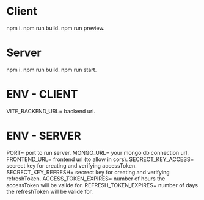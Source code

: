 # Client

 npm i.
 npm run build.
 npm run preview.

# Server

 npm i.
 npm run build.
 npm run start.

# ENV - CLIENT
 VITE_BACKEND_URL= backend url.

# ENV - SERVER
 PORT= port to run server.
 MONGO_URL= your mongo db connection url.
 FRONTEND_URL= frontend url (to allow in cors).
 SECRECT_KEY_ACCESS= secrect key for creating and verifying accessToken.
 SECRECT_KEY_REFRESH= secrect key for creating and verifying refreshToken.
 ACCESS_TOKEN_EXPIRES= number of hours the accessToken will be valide for.
 REFRESH_TOKEN_EXPIRES= number of days the refreshToken will be valide for.
